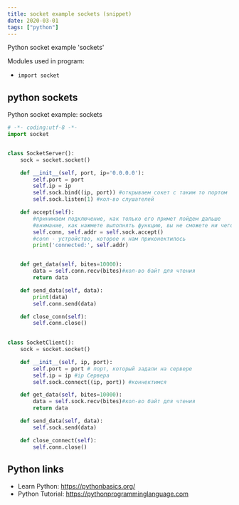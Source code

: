 ```yaml
---
title: socket example sockets (snippet)
date: 2020-03-01
tags: ["python"]
---
```

Python socket example 'sockets'


Modules used in program: 
* `import socket`

## python sockets

Python socket example: sockets

```python
# -*- coding:utf-8 -*-
import socket


class SocketServer():
    sock = socket.socket()

    def __init__(self, port, ip='0.0.0.0'):
        self.port = port
        self.ip = ip
        self.sock.bind((ip, port)) #открываем сокет с таким то портом
        self.sock.listen(1) #кол-во слушателей

    def accept(self):
        #принимаем подключение, как только его примет пойдем дальше
        #внимание, как нажмете выполнять функцию, вы не сможете ни чего предпринять пока не подключитесь
        self.conn, self.addr = self.sock.accept()
        #conn - устройство, которое к нам приконектилось
        print('connected:', self.addr)


    def get_data(self, bites=10000):
        data = self.conn.recv(bites)#кол-во байт для чтения
        return data

    def send_data(self, data):
        print(data)
        self.conn.send(data)

    def close_conn(self):
        self.conn.close()
        

class SocketClient():
    sock = socket.socket()

    def __init__(self, ip, port):
        self.port = port # порт, который задали на сервере
        self.ip = ip #ip Сервера
        self.sock.connect((ip, port)) #коннектимся

    def get_data(self, bites=10000):
        data = self.sock.recv(bites)#кол-во байт для чтения
        return data

    def send_data(self, data):
        self.sock.send(data)

    def close_connect(self):
        self.conn.close()

```

## Python links

- Learn Python: https://pythonbasics.org/
- Python Tutorial: https://pythonprogramminglanguage.com
